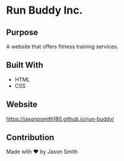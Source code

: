 # Run Buddy Inc.

## Purpose
A website that offers fitness training services.

## Built With
* HTML
* CSS

## Website
https://jasonpsmith180.github.io/run-buddy/

## Contribution
Made with ❤️ by Jason Smith

